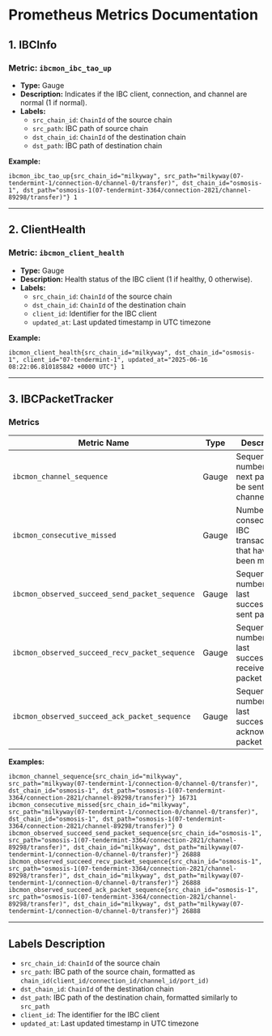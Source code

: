 # Prometheus Metrics Documentation

## 1. IBCInfo

### Metric: `ibcmon_ibc_tao_up`

- **Type:** Gauge
- **Description:** Indicates if the IBC client, connection, and channel are normal (1 if normal).
- **Labels:**
  - `src_chain_id`: `ChainId` of the source chain
  - `src_path`: IBC path of source chain
  - `dst_chain_id`: `ChainId` of the destination chain
  - `dst_path`: IBC path of destination chain

**Example:**
```
ibcmon_ibc_tao_up{src_chain_id="milkyway", src_path="milkyway(07-tendermint-1/connection-0/channel-0/transfer)", dst_chain_id="osmosis-1", dst_path="osmosis-1(07-tendermint-3364/connection-2821/channel-89298/transfer)"} 1
```

---

## 2. ClientHealth

### Metric: `ibcmon_client_health`

- **Type:** Gauge
- **Description:** Health status of the IBC client (1 if healthy, 0 otherwise).
- **Labels:**
  - `src_chain_id`: `ChainId` of the source chain
  - `dst_chain_id`: `ChainId` of the destination chain
  - `client_id`: Identifier for the IBC client
  - `updated_at`: Last updated timestamp in UTC timezone

**Example:**
```
ibcmon_client_health{src_chain_id="milkyway", dst_chain_id="osmosis-1", client_id="07-tendermint-1", updated_at="2025-06-16 08:22:06.810185842 +0000 UTC"} 1
```

---

## 3. IBCPacketTracker

### Metrics

| Metric Name                                           | Type   | Description                                                      | Labels                                                    |
|-------------------------------------------------------|--------|------------------------------------------------------------------|-----------------------------------------------------------|
| `ibcmon_channel_sequence`                           | Gauge  | Sequence number of the next packet to be sent on the channel     | src_chain_id, src_path, dst_chain_id, dst_path            |
| `ibcmon_consecutive_missed`                         | Gauge  | Number of consecutive IBC transactions that have been missed     | src_chain_id, src_path, dst_chain_id, dst_path            |
| `ibcmon_observed_succeed_send_packet_sequence`      | Gauge  | Sequence number of the last successfully sent packet             | src_chain_id, src_path, dst_chain_id, dst_path            |
| `ibcmon_observed_succeed_recv_packet_sequence`      | Gauge  | Sequence number of the last successfully received packet         | src_chain_id, src_path, dst_chain_id, dst_path            |
| `ibcmon_observed_succeed_ack_packet_sequence`       | Gauge  | Sequence number of the last successfully acknowledged packet     | src_chain_id, src_path, dst_chain_id, dst_path            |

**Examples:**
```text
ibcmon_channel_sequence{src_chain_id="milkyway", src_path="milkyway(07-tendermint-1/connection-0/channel-0/transfer)", dst_chain_id="osmosis-1", dst_path="osmosis-1(07-tendermint-3364/connection-2821/channel-89298/transfer)"} 16731
ibcmon_consecutive_missed{src_chain_id="milkyway", src_path="milkyway(07-tendermint-1/connection-0/channel-0/transfer)", dst_chain_id="osmosis-1", dst_path="osmosis-1(07-tendermint-3364/connection-2821/channel-89298/transfer)"} 0
ibcmon_observed_succeed_send_packet_sequence{src_chain_id="osmosis-1", src_path="osmosis-1(07-tendermint-3364/connection-2821/channel-89298/transfer)", dst_chain_id="milkyway", dst_path="milkyway(07-tendermint-1/connection-0/channel-0/transfer)"} 26888
ibcmon_observed_succeed_recv_packet_sequence{src_chain_id="osmosis-1", src_path="osmosis-1(07-tendermint-3364/connection-2821/channel-89298/transfer)", dst_chain_id="milkyway", dst_path="milkyway(07-tendermint-1/connection-0/channel-0/transfer)"} 26888
ibcmon_observed_succeed_ack_packet_sequence{src_chain_id="osmosis-1", src_path="osmosis-1(07-tendermint-3364/connection-2821/channel-89298/transfer)", dst_chain_id="milkyway", dst_path="milkyway(07-tendermint-1/connection-0/channel-0/transfer)"} 26888
```

---

## Labels Description

- `src_chain_id`: `ChainId` of the source chain
- `src_path`: IBC path of the source chain, formatted as `chain_id(client_id/connection_id/channel_id/port_id)`
- `dst_chain_id`: `ChainId` of the destination chain
- `dst_path`: IBC path of the destination chain, formatted similarly to `src_path`
- `client_id`: The identifier for the IBC client
- `updated_at`: Last updated timestamp in UTC timezone
